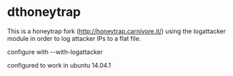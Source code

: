 dthoneytrap
===========
This is a honeytrap fork (http://honeytrap.carnivore.it/) using the logattacker module in order to log attacker IPs to a flat file. 

configure with --with-logattacker 

configured to work in ubuntu 14.04.1
